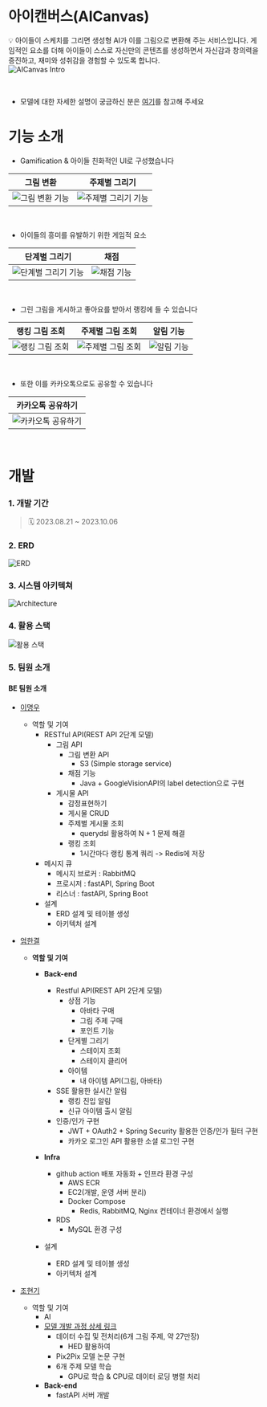 # 아이캔버스(AICanvas)

💡 아이들이 스케치를 그리면 생성형 AI가 이를 그림으로 변환해 주는 서비스입니다. 게임적인 요소를 더해 아이들이 스스로 자신만의 콘텐츠를 생성하면서 자신감과 창의력을 증진하고, 재미와 성취감을 경험할 수 있도록 합니다. <br>
![AICanvas Intro](./docs/images/AI%20Canvas%20Intro.PNG)

<br>

- 모델에 대한 자세한 설명이 궁금하신 분은 [여기](./ml/README.md)를 참고해 주세요

# 기능 소개

- Gamification & 아이들 친화적인 UI로 구성했습니다

|                    그림 변환                     | 주제별 그리기 |
|:--------------------------------------------:|:---:|
| ![그림 변환 기능](./docs/images/그림%20변환%20기능.webp) |![주제별 그리기 기능](./docs/images/주제별%20그리기%20기능.png)|

<br>

- 아이들의 흥미를 유발하기 위한 게임적 요소<br>

|                     단계별 그리기                      | 채점 |
|:------------------------------------------------:|:---:|
| ![단계별 그리기 기능](./docs/images/단계별%20그리기%20기능.webp) |![채점 기능](./docs/images/채점%20기능.webp)|


<br>

- 그린 그림을 게시하고 좋아요를 받아서 랭킹에 들 수 있습니다<br>

| 랭킹 그림 조회 | 주제별 그림 조회 | 알림 기능 |
|:---:|:---:|:---:|
|![랭킹 그림 조회](./docs/images/랭킹%20그림%20조회.png)|![주제별 그림 조회](./docs/images/주제별%20그림%20조회.png)|![알림 기능](./docs/images/알림캡처.PNG)|

<br>

- 또한 이를 카카오톡으로도 공유할 수 있습니다<br>

| 카카오톡 공유하기 |
| :---: |
| ![카카오톡 공유하기](./docs/images/카카오톡%20공유하기.jpg) |

<br>

# 개발

### 1. 개발 기간

> 🗓️ 2023.08.21 ~ 2023.10.06

### 2. ERD

![ERD](./docs/images/ERD.png)

### 3. 시스템 아키텍쳐

![Architecture](./docs/images/아키텍처.png)


### 4. 활용 스택

![활용 스택](./docs/images/기술%20스택.PNG)

### 5. 팀원 소개

#### BE 팀원 소개

* [이명우](https://github.com/Fishphobiagg)
  * 역할 및 기여
    * RESTful API(REST API 2단계 모델)
      * 그림 API
        * 그림 변환 API
          * S3 (Simple storage service)
        * 채점 기능
          * Java + GoogleVisionAPI의 label detection으로 구현
      * 게시물 API
        * 감정표현하기 
        * 게시물 CRUD
        * 주제별 게시물 조회
          * querydsl 활용하여 N + 1 문제 해결 
        * 랭킹 조회
          * 1시간마다 랭킹 통계 쿼리 -> Redis에 저장
    * 메시지 큐
      * 메시지 브로커 : RabbitMQ
      * 프로시저 : fastAPI, Spring Boot
      * 리스너 : fastAPI, Spring Boot
    * 설계
      * ERD 설계 및 테이블 생성
      * 아키텍처 설계


* [엄한결](https://github.com/ah9mon)
  * **역할 및 기여**
    * **Back-end**
      * Restful API(REST API 2단계 모델)
        * 상점 기능
          * 아바타 구매
          * 그림 주제 구매
          * 포인트 기능
        * 단게별 그리기
          * 스테이지 조회
          * 스테이지 클리어
        * 아이템
          * 내 아이템 API(그림, 아바타)
      * SSE 활용한 실시간 알림
        * 랭킹 진입 알림
        * 신규 아이템 출시 알림
      * 인증/인가 구현
        * JWT + OAuth2 + Spring Security 활용한 인증/인가 필터 구현
        * 카카오 로그인 API 활용한 소셜 로그인 구현
        
    * **Infra**
      * github action 배포 자동화 + 인프라 환경 구성
        * AWS ECR
        * EC2(개발, 운영 서버 분리)
        * Docker Compose
          * Redis, RabbitMQ, Nginx 컨테이너 환경에서 실행
      * RDS 
        * MySQL 환경 구성
    * 설계
      * ERD 설계 및 테이블 생성
      * 아키텍처 설계


* [조현기](https://github.com/chk7082)
  * 역할 및 기여
    * AI 
    * [모델 개발 과정 상세 링크](https://github.com/chk7082/AICanvas-Pix2Pix#%EB%8D%B0%EC%9D%B4%ED%84%B0-%EC%A0%84%EC%B2%98%EB%A6%AC)
      * 데이터 수집 및 전처리(6개 그림 주제, 약 27만장)
        * HED 활용하여
      * Pix2Pix 모델 논문 구현
      * 6개 주제 모델 학습
        * GPU로 학습 & CPU로 데이터 로딩 병렬 처리
    * **Back-end**
      * fastAPI 서버 개발
<br>
